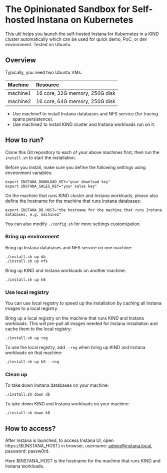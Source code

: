 # The Opinionated Sandbox for Self-hosted Instana on Kubernetes

This util helps you launch the self-hosted Instana for Kubernetes in a KIND cluster automatically which can be used for quick demo, PoC, or dev environment. Tested on Ubuntu.

## Overview

Typically, you need two Ubuntu VMs:

| Machine  | Resource
|:---------|:--------
| machine1 | 16 core, 32G memory, 250G disk
| machine2 | 16 core, 64G memory, 250G disk

* Use machine1 to install Instana databases and NFS service (for tracing spans persistence).
* Use machine2 to install KIND cluster and Instana workloads run on it.

## How to run?

Clone this Git repository to each of your above machines first, then run the `install.sh` to start the installation.

Before you install, make sure you define the following settings using environment variables:

```console
export INSTANA_DOWNLOAD_KEY="your download key"
export INSTANA_SALES_KEY="your sales key"
```

On the machine that runs KIND cluster and Instana workloads, please also define the hostname for the machine that runs Instana databases:

```console
export INSTANA_DB_HOST="the hostname for the machine that runs Instana databases, e.g. machine1"
```

You can also modify `./config.sh` for more settings customization.

### Bring up environment

Bring up Instana databases and NFS service on one machine:

```console
./install.sh up db
./install.sh up nfs
```

Bring up KIND and Instana workloads on another machine:

```console
./install.sh up k8
```

### Use local registry

You can use local registry to speed up the installation by caching all Instana images to a local registry.

Bring up a local registry on the machine that runs KIND and Instana workloads. This will pre-pull all images needed for Instana installation and cache them to the local registry:

```console
./install.sh up reg
```

To use the local registry, add `--reg` when bring up KIND and Instana workloads on that machine:

```console
./install.sh up k8 --reg
```

### Clean up

To take down Instana databases on your machine:

```console
./install.sh down db
```

To take down KIND and Instana workloads on your machine:

```console
./install.sh down k8
```

## How to access?

After Instana is launched, to access Instana UI, open https://${INSTANA_HOST} in browser, username: admin@instana.local, password: passw0rd.

Here $INSTANA_HOST is the hostname for the machine that runs KIND and Instana workloads.
